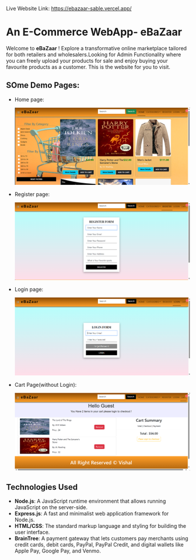 Live Website Link: https://ebazaar-sable.vercel.app/

# An E-Commerce WebApp- eBaZaar

Welcome to **eBaZaar** ! Explore a transformative online marketplace tailored for both retailers and wholesalers.Looking for  Admin Functionality where you can freely upload your products for sale and enjoy buying your favourite products as a customer. This is the website for you to visit.


## SOme Demo Pages:

- Home page:

    <img src="client/public/images/Screenshot 2024-07-14 111324.png" width="650" height="auto">

    
- Register page:

    <img src="client/public/images/Screenshot 2024-07-14 111347.png" width="650" height="auto">


- Login page:

    <img src="client/public/images/Screenshot 2024-07-14 111358.png" width="650" height="auto">

- Cart Page(without Login):

    <img src="client/public/images/Screenshot 2024-07-14 111422.png" width="650" height="auto">




## Technologies Used


- **Node.js**: A JavaScript runtime environment that allows running JavaScript on the server-side.
- **Express.js**: A fast and minimalist web application framework for Node.js.
- **HTML/CSS**: The standard markup language and styling for building the user interface.
- **BrainTree**: A payment gateway that lets customers pay merchants using credit cards, debit cards, PayPal, PayPal Credit, 
                 and digital wallets like Apple Pay, Google Pay, and Venmo. 
